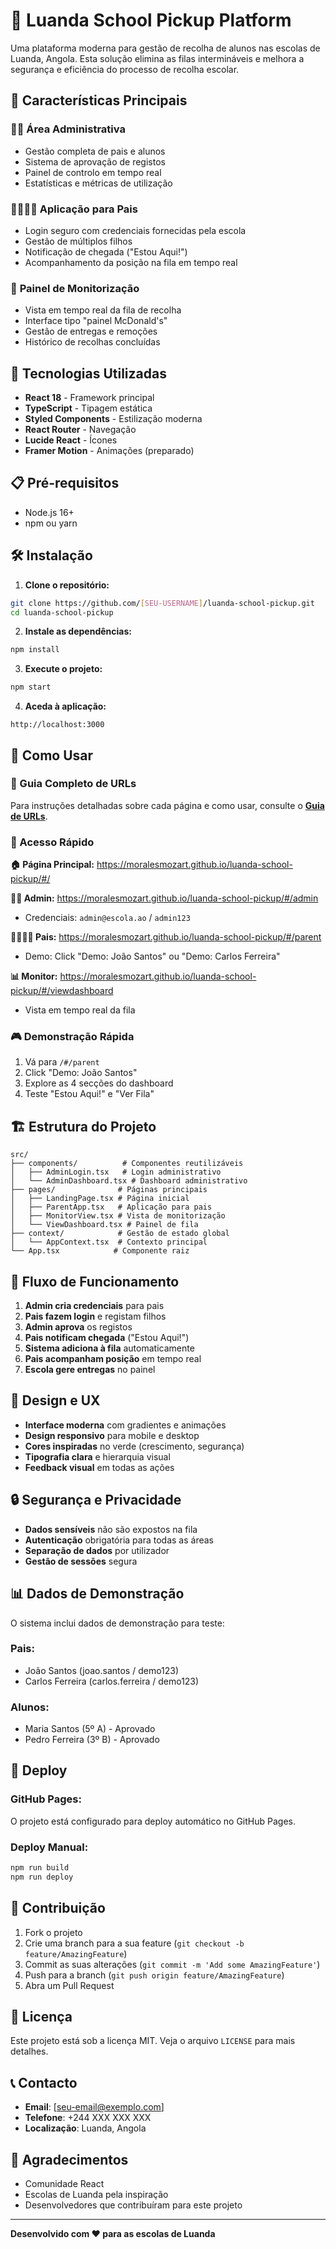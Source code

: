 # 🚗 Luanda School Pickup Platform

Uma plataforma moderna para gestão de recolha de alunos nas escolas de Luanda, Angola. Esta solução elimina as filas intermináveis e melhora a segurança e eficiência do processo de recolha escolar.

## 🌟 Características Principais

### 👨‍💼 **Área Administrativa**
- Gestão completa de pais e alunos
- Sistema de aprovação de registos
- Painel de controlo em tempo real
- Estatísticas e métricas de utilização

### 👨‍👩‍👧‍👦 **Aplicação para Pais**
- Login seguro com credenciais fornecidas pela escola
- Gestão de múltiplos filhos
- Notificação de chegada ("Estou Aqui!")
- Acompanhamento da posição na fila em tempo real

### 📱 **Painel de Monitorização**
- Vista em tempo real da fila de recolha
- Interface tipo "painel McDonald's"
- Gestão de entregas e remoções
- Histórico de recolhas concluídas

## 🚀 Tecnologias Utilizadas

- **React 18** - Framework principal
- **TypeScript** - Tipagem estática
- **Styled Components** - Estilização moderna
- **React Router** - Navegação
- **Lucide React** - Ícones
- **Framer Motion** - Animações (preparado)

## 📋 Pré-requisitos

- Node.js 16+ 
- npm ou yarn

## 🛠️ Instalação

1. **Clone o repositório:**
```bash
git clone https://github.com/[SEU-USERNAME]/luanda-school-pickup.git
cd luanda-school-pickup
```

2. **Instale as dependências:**
```bash
npm install
```

3. **Execute o projeto:**
```bash
npm start
```

4. **Aceda à aplicação:**
```
http://localhost:3000
```

## 🎯 Como Usar

### **📖 Guia Completo de URLs**
Para instruções detalhadas sobre cada página e como usar, consulte o **[Guia de URLs](URLS-GUIDE.md)**.

### **🚀 Acesso Rápido**

**🏠 Página Principal:** https://moralesmozart.github.io/luanda-school-pickup/#/

**👨‍💼 Admin:** https://moralesmozart.github.io/luanda-school-pickup/#/admin
- Credenciais: `admin@escola.ao` / `admin123`

**👨‍👩‍👧‍👦 Pais:** https://moralesmozart.github.io/luanda-school-pickup/#/parent
- Demo: Click "Demo: João Santos" ou "Demo: Carlos Ferreira"

**📊 Monitor:** https://moralesmozart.github.io/luanda-school-pickup/#/viewdashboard
- Vista em tempo real da fila

### **🎮 Demonstração Rápida**
1. Vá para `/#/parent`
2. Click "Demo: João Santos"
3. Explore as 4 secções do dashboard
4. Teste "Estou Aqui!" e "Ver Fila"

## 🏗️ Estrutura do Projeto

```
src/
├── components/          # Componentes reutilizáveis
│   ├── AdminLogin.tsx   # Login administrativo
│   └── AdminDashboard.tsx # Dashboard administrativo
├── pages/              # Páginas principais
│   ├── LandingPage.tsx # Página inicial
│   ├── ParentApp.tsx   # Aplicação para pais
│   ├── MonitorView.tsx # Vista de monitorização
│   └── ViewDashboard.tsx # Painel de fila
├── context/            # Gestão de estado global
│   └── AppContext.tsx  # Contexto principal
└── App.tsx            # Componente raiz
```

## 🔄 Fluxo de Funcionamento

1. **Admin cria credenciais** para pais
2. **Pais fazem login** e registam filhos
3. **Admin aprova** os registos
4. **Pais notificam chegada** ("Estou Aqui!")
5. **Sistema adiciona à fila** automaticamente
6. **Pais acompanham posição** em tempo real
7. **Escola gere entregas** no painel

## 🎨 Design e UX

- **Interface moderna** com gradientes e animações
- **Design responsivo** para mobile e desktop
- **Cores inspiradas** no verde (crescimento, segurança)
- **Tipografia clara** e hierarquia visual
- **Feedback visual** em todas as ações

## 🔒 Segurança e Privacidade

- **Dados sensíveis** não são expostos na fila
- **Autenticação** obrigatória para todas as áreas
- **Separação de dados** por utilizador
- **Gestão de sessões** segura

## 📊 Dados de Demonstração

O sistema inclui dados de demonstração para teste:

### **Pais:**
- João Santos (joao.santos / demo123)
- Carlos Ferreira (carlos.ferreira / demo123)

### **Alunos:**
- Maria Santos (5º A) - Aprovado
- Pedro Ferreira (3º B) - Aprovado

## 🚀 Deploy

### **GitHub Pages:**
O projeto está configurado para deploy automático no GitHub Pages.

### **Deploy Manual:**
```bash
npm run build
npm run deploy
```

## 🤝 Contribuição

1. Fork o projeto
2. Crie uma branch para a sua feature (`git checkout -b feature/AmazingFeature`)
3. Commit as suas alterações (`git commit -m 'Add some AmazingFeature'`)
4. Push para a branch (`git push origin feature/AmazingFeature`)
5. Abra um Pull Request

## 📝 Licença

Este projeto está sob a licença MIT. Veja o arquivo `LICENSE` para mais detalhes.

## 📞 Contacto

- **Email**: [seu-email@exemplo.com]
- **Telefone**: +244 XXX XXX XXX
- **Localização**: Luanda, Angola

## 🙏 Agradecimentos

- Comunidade React
- Escolas de Luanda pela inspiração
- Desenvolvedores que contribuíram para este projeto

---

**Desenvolvido com ❤️ para as escolas de Luanda**